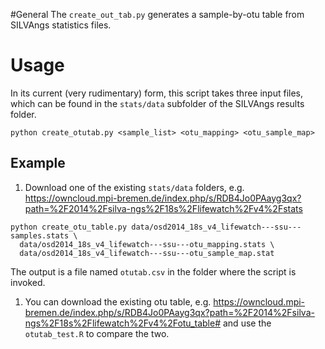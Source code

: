 #General
The `create_out_tab.py` generates a sample-by-otu table from SILVAngs statistics files.

# Usage

In its current (very rudimentary) form, this script takes three input files, which can be found in the `stats/data` subfolder of the SILVAngs results folder.

```
python create_otutab.py <sample_list> <otu_mapping> <otu_sample_map>
```

## Example

1. Download one of the existing `stats/data` folders, e.g. https://owncloud.mpi-bremen.de/index.php/s/RDB4Jo0PAayg3qx?path=%2F2014%2Fsilva-ngs%2F18s%2Flifewatch%2Fv4%2Fstats

```
python create_otu_table.py data/osd2014_18s_v4_lifewatch---ssu---samples.stats \
  data/osd2014_18s_v4_lifewatch---ssu---otu_mapping.stats \
  data/osd2014_18s_v4_lifewatch---ssu---otu_sample_map.stat
```

The output is a file named `otutab.csv` in the folder where the script is invoked.

1. You can download the existing otu table, e.g. https://owncloud.mpi-bremen.de/index.php/s/RDB4Jo0PAayg3qx?path=%2F2014%2Fsilva-ngs%2F18s%2Flifewatch%2Fv4%2Fotu_table# and use the `otutab_test.R` to compare the two.
